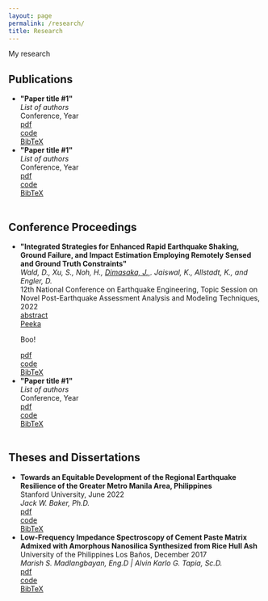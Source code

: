 ```yaml
---
layout: page
permalink: /research/
title: Research
---
```


My research 

<h2>Publications</h2>
<ul>
	<li>
		<b>"Paper title #1"</b><br>
		<i>List of authors</i><br>
		Conference, Year<br>
		<a href="">
			<div class="color-button">pdf</div>
		</a>
		<a href="">
			<div class="color-button">code</div>
		</a>
		<a href="">
			<div class="color-button">BibTeX</div>
		</a>
	</li>
	<li>
		<b>"Paper title #1"</b><br>
		<i>List of authors</i><br>
		Conference, Year<br>
		<a href="">
			<div class="color-button">pdf</div>
		</a>
		<a href="">
			<div class="color-button">code</div>
		</a>
		<a href="">
			<div class="color-button">BibTeX</div>
		</a>
	</li><br>
</ul>

<h2>Conference Proceedings</h2>
<ul>
	<li>
		<b>"Integrated Strategies for Enhanced Rapid Earthquake Shaking, Ground Failure, and Impact Estimation Employing Remotely Sensed and Ground Truth Constraints"</b><br>
		<i>
			Wald, D.,
			Xu, S.,
			Noh, H.,
			<u>Dimasaka, J.,</u>.
			Jaiswal, K.,
			Allstadt, K., and
			Engler, D.</i><br>
		12th National Conference on Earthquake Engineering, Topic Session on Novel Post-Earthquake Assessment Analysis and Modeling Techniques, 2022<br>
		<a href="">
			<div class="color-button">abstract</div>
			<a class="btn btn-lib" role="button" data-toggle="collapse" href="#collapseEX1" aria-expanded="false" aria-controls="collapseEX1">Peeka</a>
			<div class="collapse" id="collapseEX1">
				<p>Boo!</p>
			</div>
		</a>
		<a href="">
			<div class="color-button">pdf</div>
		</a>
		<a href="">
			<div class="color-button">code</div>
		</a>
		<a href="">
			<div class="color-button">BibTeX</div>
		</a>
	</li>
	<li>
		<b>"Paper title #1"</b><br>
		<i>List of authors</i><br>
		Conference, Year<br>
		<a href="">
			<div class="color-button">pdf</div>
		</a>
		<a href="">
			<div class="color-button">code</div>
		</a>
		<a href="">
			<div class="color-button">BibTeX</div>
		</a>
	</li><br>
</ul>

<h2>Theses and Dissertations</h2>
<ul>
	<li>
		<b>Towards an Equitable Development of the Regional Earthquake Resilience of the Greater Metro Manila Area, Philippines</b><br>
		Stanford University, June 2022<br>
		<i>Jack W. Baker, Ph.D.</i><br>
		<a href="">
			<div class="color-button">pdf</div>
		</a>
		<a href="">
			<div class="color-button">code</div>
		</a>
		<a href="">
			<div class="color-button">BibTeX</div>
		</a>
	</li>
	<li>
		<b>Low-Frequency Impedance Spectroscopy of Cement Paste Matrix Admixed with Amorphous Nanosilica Synthesized from Rice Hull Ash</b><br>
		University of the Philippines Los Baños, December 2017<br>
		<i>Marish S. Madlangbayan, Eng.D | Alvin Karlo G. Tapia, Sc.D.</i><br>
		<a href="">
			<div class="color-button">pdf</div>
		</a>
		<a href="">
			<div class="color-button">code</div>
		</a>
		<a href="">
			<div class="color-button">BibTeX</div>
		</a>
	</li><br>
</ul>